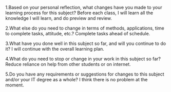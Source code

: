 1.Based on your personal reflection, what changes have you made to your learning process for this subject?
    Before each class, I will learn all the knowledge I will learn, and do preview and review.

2.What else do you need to change in terms of methods, applications, time to complete tasks, attitude, etc.?
    Complete tasks ahead of schedule.

3.What have you done well in this subject so far, and will you continue to do it?
    I will continue with the overall learning plan.

4.What do you need to stop or change in your work in this subject so far?
    Reduce reliance on help from other students or on internet.

5.Do you have any requirements or suggestions for changes to this subject and/or your IT degree as a whole?
    I think there is no problem at the moment.
